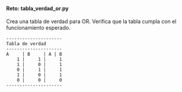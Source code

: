 #### Reto: tabla_verdad_or.py

Crea una tabla de verdad para OR. Verifica que la tabla cumpla con el funcionamiento esperado.

```
---------------------
Tabla de verdad
---------------------
A     | B     | A | B
    1 |     1 |     1
    1 |     0 |     1
    0 |     1 |     1
    1 |     0 |     1
    0 |     0 |     0
---------------------
```